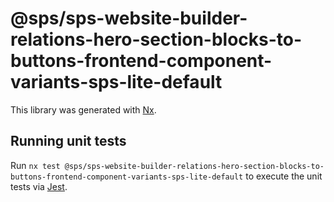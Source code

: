 # @sps/sps-website-builder-relations-hero-section-blocks-to-buttons-frontend-component-variants-sps-lite-default

This library was generated with [Nx](https://nx.dev).

## Running unit tests

Run `nx test @sps/sps-website-builder-relations-hero-section-blocks-to-buttons-frontend-component-variants-sps-lite-default` to execute the unit tests via [Jest](https://jestjs.io).
